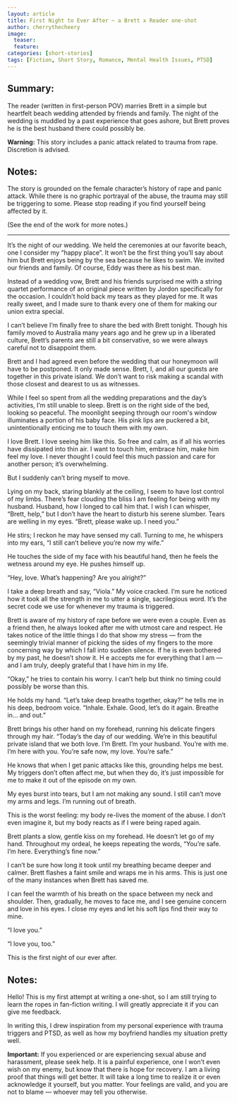 ```yaml
---
layout: article
title: First Night to Ever After ~ a Brett x Reader one-shot
author: cherrythecheery
image:
  teaser:
  feature: 
categories: [short-stories]
tags: [Fiction, Short Story, Romance, Mental Health Issues, PTSD]
---
```

## Summary:
The reader (written in first-person POV) marries Brett in a simple but heartfelt beach wedding attended by friends and family.
The night of the wedding is muddled by a past experience that goes ashore, but Brett proves he is the best husband there could possibly be.

**Warning:** This story includes a panic attack related to trauma from rape. Discretion is advised.

## Notes:
The story is grounded on the female character’s history of rape and panic attack. While there is no graphic portrayal of the abuse,
the trauma may still be triggering to some. Please stop reading if you find yourself being affected by it.

(See the end of the work for more notes.) <!--more-->

***

It’s the night of our wedding. We held the ceremonies at our favorite beach, one I consider my “happy place”.
It won’t be the first thing you’ll say about him but Brett enjoys being by the sea because he likes to swim. We invited our friends and family.
Of course, Eddy was there as his best man.

Instead of a wedding vow, Brett and his friends surprised me with a string quartet performance of an original piece written by Jordon specifically for the occasion.
I couldn’t hold back my tears as they played for me. It was really sweet, and I made sure to thank every one of them for making our union extra special.

I can’t believe I’m finally free to share the bed with Brett tonight. Though his family moved to Australia many years ago and he grew up in a liberated culture,
Brett’s parents are still a bit conservative, so we were always careful not to disappoint them.

Brett and I had agreed even before the wedding that our honeymoon will have to be postponed. It only made sense.
Brett, I, and all our guests are together in this private island. We don’t want to risk making a scandal with those closest and dearest to us as witnesses.

While I feel so spent from all the wedding preparations and the day’s activities, I’m still unable to sleep. Brett is on the right side of the bed, looking so peaceful.
The moonlight seeping through our room's window illuminates a portion of his baby face.
His pink lips are puckered a bit, unintentionally enticing me to touch them with my own.

I love Brett. I love seeing him like this. So free and calm, as if all his worries have dissipated into thin air.
I want to touch him, embrace him, make him feel my love. I never thought I could feel this much passion and care for another person; it’s overwhelming.

But I suddenly can’t bring myself to move.

Lying on my back, staring blankly at the ceiling, I seem to have lost control of my limbs. There’s fear clouding the bliss I am feeling for being with my husband.
Husband, how I longed to call him that. I wish I can whisper, “Brett, help,” but I don’t have the heart to disturb his serene slumber.
Tears are welling in my eyes. “Brett, please wake up. I need you.”

He stirs; I reckon he may have sensed my call. Turning to me, he whispers into my ears, “I still can’t believe you’re now my wife.”

He touches the side of my face with his beautiful hand, then he feels the wetness around my eye. He pushes himself up.

“Hey, love. What’s happening? Are you alright?”

I take a deep breath and say, “Viola.” My voice cracked. I’m sure he noticed how it took all the strength in me to utter a single, sacrilegious word.
It’s the secret code we use for whenever my trauma is triggered.

Brett is aware of my history of rape before we were even a couple. Even as a friend then, he always looked after me with utmost care and respect.
He takes notice of the little things I do that show my stress — from the seemingly trivial manner of picking the sides of my fingers
to the more concerning way by which I fall into sudden silence. If he is even bothered by my past, he doesn’t show it. H
e accepts me for everything that I am — and I am truly, deeply grateful that I have him in my life.

“Okay,” he tries to contain his worry. I can’t help but think no timing could possibly be worse than this.

He holds my hand. “Let’s take deep breaths together, okay?” he tells me in his deep, bedroom voice. “Inhale. Exhale. Good, let’s do it again. Breathe in… and out.”

Brett brings his other hand on my forehead, running his delicate fingers through my hair.
“Today’s the day of our wedding. We’re in this beautiful private island that we both love. I’m Brett. I’m your husband. You’re with me. I’m here with you.
You’re safe now, my love. You’re safe.”

He knows that when I get panic attacks like this, grounding helps me best. My triggers don’t often affect me,
but when they do, it’s just impossible for me to make it out of the episode on my own.

My eyes burst into tears, but I am not making any sound. I still can’t move my arms and legs. I’m running out of breath.

This is the worst feeling: my body re-lives the moment of the abuse. I don’t even imagine it, but my body reacts as if I were being raped again.

Brett plants a slow, gentle kiss on my forehead. He doesn’t let go of my hand.
Throughout my ordeal, he keeps repeating the words, “You’re safe. I’m here. Everything’s fine now.”

I can’t be sure how long it took until my breathing became deeper and calmer. Brett flashes a faint smile and wraps me in his arms.
This is just one of the many instances when Brett has saved me.

I can feel the warmth of his breath on the space between my neck and shoulder. Then, gradually, he moves to face me, and I see genuine concern and love in his eyes.
I close my eyes and let his soft lips find their way to mine.

“I love you.”

“I love you, too.”

This is the first night of our ever after.


## Notes:
Hello! This is my first attempt at writing a one-shot, so I am still trying to learn the ropes in fan-fiction writing.
I will greatly appreciate it if you can give me feedback.

In writing this, I drew inspiration from my personal experience with trauma triggers and PTSD, as well as how my boyfriend handles my situation pretty well.

**Important:** If you experienced or are experiencing sexual abuse and harassment, please seek help.
It is a painful experience, one I won’t even wish on my enemy, but know that there is hope for recovery. I am a living proof that things will get better.
It will take a long time to realize it or even acknowledge it yourself, but you matter.
Your feelings are valid, and you are not to blame — whoever may tell you otherwise.
